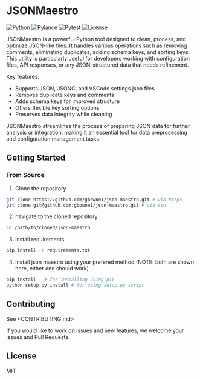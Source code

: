 # JSONMaestro

![Python](https://img.shields.io/badge/Python-3.7%2B-blue?style=for-the-badge&logo=python)
![Pylance](https://img.shields.io/badge/Pylance-Enabled-brightgreen?style=for-the-badge&logo=visual-studio-code)
![Pytest](https://img.shields.io/badge/Pytest-Passing-success?style=for-the-badge&logo=pytest)
![License](https://img.shields.io/github/license/gbowne1/JSONMaestro?style=for-the-badge)

JSONMaestro is a powerful Python tool designed to clean, process, and optimize JSON-like files. It handles various operations such as removing comments, eliminating duplicates, adding schema keys, and sorting keys. This utility is particularly useful for developers working with configuration files, API responses, or any JSON-structured data that needs refinement.

Key features:

- Supports JSON, JSONC, and VSCode settings.json files
- Removes duplicate keys and comments
- Adds schema keys for improved structure
- Offers flexible key sorting options
- Preserves data integrity while cleaning

JSONMaestro streamlines the process of preparing JSON data for further analysis or integration, making it an essential tool for data preprocessing and configuration management tasks.

## Getting Started

### From Source

1. Clone the repository

```bash
git clone https://github.com/gbowne1/json-maestro.git # via https
git clone git@github.com:gbowne1/json-maestro.git # via ssh
```

2. navigate to the cloned repository

```bash
cd /path/to/cloned/json-maestro
```

3. install requirements

```bash
pip install -r requirements.txt
```

4. install json maestro using your prefered method (NOTE: both are shown here, either one should work)

```bash
pip install . # for installing using pip
python setup.py install # for using setup.py script

```
## Contributing

See <CONTRIBUTING.md>

If you would like to work on issues and new features, we welcome your issues and Pull Requests.

## License

MIT
